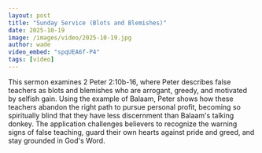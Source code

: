 ```yaml
---
layout: post
title: "Sunday Service (Blots and Blemishes)"
date: 2025-10-19
image: /images/video/2025-10-19.jpg
author: wade
video_embed: "spqUEA6f-P4"
tags: [video]
---
```


This sermon examines 2 Peter 2:10b-16, where Peter describes false teachers as blots and blemishes who are arrogant, greedy, and motivated by selfish gain. Using the example of Balaam, Peter shows how these teachers abandon the right path to pursue personal profit, becoming so spiritually blind that they have less discernment than Balaam's talking donkey. The application challenges believers to recognize the warning signs of false teaching, guard their own hearts against pride and greed, and stay grounded in God's Word.
